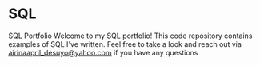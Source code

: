 # SQL
SQL Portfolio
Welcome to my SQL portfolio! This code repository contains examples of SQL I've written. Feel free to take a look and reach out via airinaapril_desuyo@yahoo.com if you have any questions

